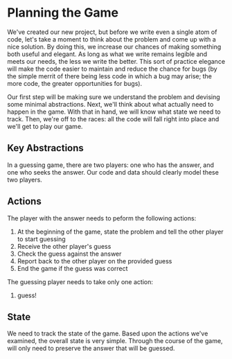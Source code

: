 # Planning the Game

We've created our new project, but before we write even a single atom of code, let's take a moment to think about the problem and come up with a nice solution. By doing this, we increase our chances of making something both useful and elegant. As long as what we write remains legible and meets our needs, the less we write the better. This sort of practice elegance will make the code easier to maintain and reduce the chance for bugs (by the simple merrit of there being less code in which a bug may arise; the more code, the greater opportunities for bugs).

Our first step will be making sure we understand the problem and devising some minimal abstractions. Next, we'll think about what actually need to happen in the game. With that in hand, we will know what state we need to track. Then, we're off to the races: all the code will fall right into place and we'll get to play our game.

## Key Abstractions

In a guessing game, there are two players: one who has the answer, and one who seeks the answer. Our code and data should clearly model these two players.

## Actions

The player with the answer needs to peform the following actions:

1. At the beginning of the game, state the problem and tell the other player to start guessing
1. Receive the other player's guess
1. Check the guess against the answer
1. Report back to the other player on the provided guess
1. End the game if the guess was correct

The guessing player needs to take only one action:

1. guess!

## State

We need to track the state of the game. Based upon the actions we've examined, the overall state is very simple. Through the course of the game, will only need to preserve the answer that will be guessed.
